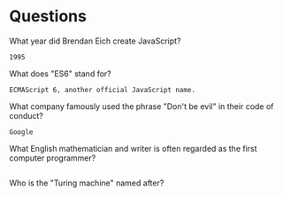 # Questions

What year did Brendan Eich create JavaScript?

```
1995
```

What does "ES6" stand for?

```
ECMAScript 6, another official JavaScript name.  
```

What company famously used the phrase "Don't be evil" in their code of conduct?

```
Google
```

What English mathematician and writer is often regarded as the first computer programmer?

```

```

Who is the "Turing machine" named after?

```

```
